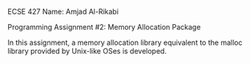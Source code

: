 ECSE 427
Name: Amjad Al-Rikabi

Programming Assignment #2: Memory Allocation Package

In this assignment, a memory allocation library equivalent to the malloc library provided by Unix-like OSes is developed.
